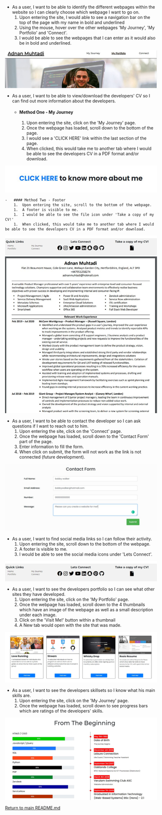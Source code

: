 -  As a user, I want to be able to identify the different webpages within the website so I can clearly choose which webpage I want to go on.
    1.  Upon entering the site, I would able to see a navigation bar on the top of the page with my name in bold and underlined
    1.  Using the mouse, hover over the other webpages 'My Journey', 'My Portfolio' and 'Connect'.
    1.  I would be able to see the webpages that I can enter as it would also be in bold and underlined.

<img src="../images/active-navigation.JPG">

-   As a user, I want to be able to view/download the developers' CV so I can find out more information about the developers.

    -   #### Method One - My Journey

        1.  Upon entering the site, click on the 'My Journey' page.
        1.  Once the webpage has loaded, scroll down to the bottom of the page.
        1.  I would see a 'CLICK HERE' link within the last section of the page.
        1.  When clicked, this would take me to another tab where I would be able to see the developers CV in a PDF format and/or download.
<img src="../images/click-here.JPG">

    -   #### Method Two - Footer
        1.  Upon entering the site, scroll to the bottom of the webpage.
        1.  A footer is visible to me.
        1.  I would be able to see the file icon under 'Take a copy of my CV!'
        1.  When clicked, this would take me to another tab where I would be able to see the developers CV in a PDF format and/or download.
<img src="../images/footer.JPG">

<img src="../images/adnan-cv.JPG">

- As a user, I want to be able to contact the developer so I can ask questions if I want to reach out to him.
    1.  Upon entering the site, click on the 'Connect' page.
    1.  Once the webpage has loaded, scroll down to the 'Contact Form' part of the page.
    1.  Enter information to fill the form.
    1.  When click on submit, the form will not work as the link is not connected (future development).

<img src="../images/contact-form.JPG">

- As a user, I want to find social media links so I can follow their activity.
    1.  Upon entering the site, scroll down to the bottom of the webpage.
    1.  A footer is visible to me.
    1.  I would be able to see the social media icons under 'Lets Connect'.

<img src="../images/footer.JPG">

- As a user, I want to see the developers portfolio so I can see what other sites they have developed.
    1.  Upon entering the site, click on the 'My Portfolio' page.
    1.  Once the webpage has loaded, scroll down to the 4 thumbnails which have an image of the webpage as well as a small description under each image.
    1.  Click on the 'Visit Me!' button within a thumbnail
    1.  A New tab would open with the site that was made.

<img src="../images/porfolio-sites.JPG">

- As a user, I want to see the developers skillsets so I know what his main skills are.
    1.  Upon entering the site, click on the 'My Journey' page.
    1.  Once the webpage has loaded, scroll down to see progress bars which are ratings of the developers' skills.

<img src="../images/skills.JPG">

[Return to main README.md](https://github.com/adnanmuhtadi/milestone-project-1/blob/master/README.md)
